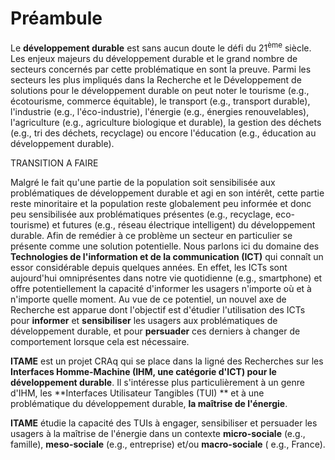 ﻿# Préambule
Le **développement durable** est sans aucun doute le défi du 21<SUP>ème</SUP> siècle. Les enjeux majeurs du développement durable et le grand nombre de secteurs concernés par cette problématique en sont la preuve. Parmi les secteurs les plus impliqués dans la Recherche et le Développement de solutions pour le développement durable on peut noter le tourisme (e.g., écotourisme, commerce équitable), le transport (e.g., transport durable), l'industrie (e.g., l'éco-industrie), l'énergie (e.g., énergies renouvelables), l'agriculture (e.g., agriculture biologique et durable), la gestion des déchets (e.g., tri des déchets, recyclage) ou encore l'éducation (e.g., éducation au développement durable).
<!--
Certains secteurs telle que l'énergie et la gestion des déchets, plus sensibles aux développement durable, ont le besoin urgent d'obtenir des solutions.

Même si les avancées technologiques en matière de développement durable sont globalement prometteuses dans ces secteurs, ces avancées ne sont pas forcement applicables aujourd'hui. se retrouvent ralentis par une même entité, les usagers. En effet, l'intégration de ces nouvelles technologies dans le système nécessite d'informer, sensibiliser et persuader les usagers du service à changer leur comportement de conles solutions aux développement durable au les réels solutions nécessitent le plus souvent un changement de comportement chez les usagers du service.-->


TRANSITION A FAIRE 

Malgré le fait qu'une partie de la population soit sensibilisée aux problématiques de développement durable et agi en son intérêt, cette partie reste minoritaire et la population reste globalement peu informée et donc peu sensibilisée aux problématiques présentes (e.g., recyclage, eco-tourisme) et futures (e.g., réseau électrique intelligent) du développement durable. Afin de remédier à ce problème un secteur en particulier se présente comme une solution potentielle. Nous parlons ici du domaine des **Technologies de l'information et de la communication (ICT)** qui connaît un essor considérable depuis quelques années. En effet, les ICTs sont aujourd'hui omniprésentes dans notre vie quotidienne (e.g., smartphone) et offre potentiellement la capacité d'informer les usagers n'importe où et à n'importe quelle moment. Au vue de ce potentiel, un nouvel axe de Recherche est apparue dont l'objectif est d'étudier l'utilisation des ICTs pour **informer** et **sensibiliser** les usagers aux problématiques de développement durable, et pour **persuader** ces derniers à changer de comportement lorsque cela est nécessaire.

**ITAME** est un projet CRAq qui se place dans la ligné des Recherches sur les **Interfaces Homme-Machine (IHM, une catégorie d'ICT) pour le développement durable**. Il s'intéresse plus particulièrement à un genre d'IHM, les **Interfaces Utilisateur Tangibles (TUI) ** et à une problématique du développement durable, **la maîtrise de l'énergie**.

**ITAME** étudie la capacité des TUIs à engager, sensibiliser et persuader les usagers à la maîtrise de l'énergie dans un contexte **micro-sociale** (e.g., famille), **meso-sociale** (e.g., entreprise) et/ou **macro-sociale** ( e.g., France).